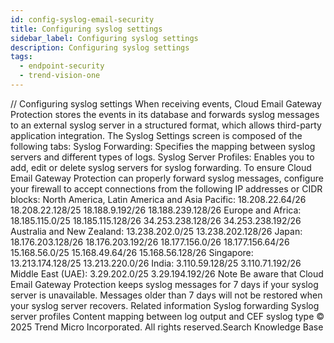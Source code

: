 ```yaml
---
id: config-syslog-email-security
title: Configuring syslog settings
sidebar_label: Configuring syslog settings
description: Configuring syslog settings
tags:
  - endpoint-security
  - trend-vision-one
---
```


/*<![CDATA[*/ $('#title').html($('meta[name=map-description]').attr('content')); /*]]>*/ Configuring syslog settings When receiving events, Cloud Email Gateway Protection stores the events in its database and forwards syslog messages to an external syslog server in a structured format, which allows third-party application integration. The Syslog Settings screen is composed of the following tabs: Syslog Forwarding: Specifies the mapping between syslog servers and different types of logs. Syslog Server Profiles: Enables you to add, edit or delete syslog servers for syslog forwarding. To ensure Cloud Email Gateway Protection can properly forward syslog messages, configure your firewall to accept connections from the following IP addresses or CIDR blocks: North America, Latin America and Asia Pacific: 18.208.22.64/26 18.208.22.128/25 18.188.9.192/26 18.188.239.128/26 Europe and Africa: 18.185.115.0/25 18.185.115.128/26 34.253.238.128/26 34.253.238.192/26 Australia and New Zealand: 13.238.202.0/25 13.238.202.128/26 Japan: 18.176.203.128/26 18.176.203.192/26 18.177.156.0/26 18.177.156.64/26 15.168.56.0/25 15.168.49.64/26 15.168.56.128/26 Singapore: 13.213.174.128/25 13.213.220.0/26 India: 3.110.59.128/25 3.110.71.192/26 Middle East (UAE): 3.29.202.0/25 3.29.194.192/26 Note Be aware that Cloud Email Gateway Protection keeps syslog messages for 7 days if your syslog server is unavailable. Messages older than 7 days will not be restored when your syslog server recovers. Related information Syslog forwarding Syslog server profiles Content mapping between log output and CEF syslog type © 2025 Trend Micro Incorporated. All rights reserved.Search Knowledge Base